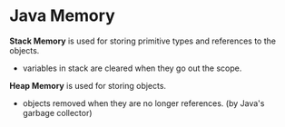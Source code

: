 # Java Memory

**Stack Memory** is used for storing primitive types and references to the objects.
  * variables in stack are cleared when they go out the scope.


**Heap Memory** is used for storing objects.
  * objects removed when they are no longer references. (by Java's garbage collector)
